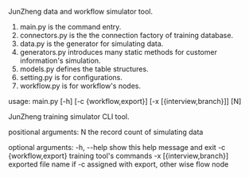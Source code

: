 JunZheng data and workflow simulator tool.
1. main.py is the command entry.
2. connectors.py is the the connection factory of training database.
3. data.py is the generator for simulating data.
4. generators.py introduces many static methods for customer information's simulation.
5. models.py defines the table structures.
6. setting.py is for configurations.
7. workflow.py is for workflow's nodes.

usage: main.py [-h] [-c {workflow,export}] [-x [{interview,branch}]] [N]

JunZheng training simulator CLI tool.

positional arguments:
  N                     the record count of simulating data

optional arguments:
  -h, --help            show this help message and exit
  -c {workflow,export}  training tool's commands
  -x [{interview,branch}]
                        exported file name if -c assigned with export, other
                        wise flow node


